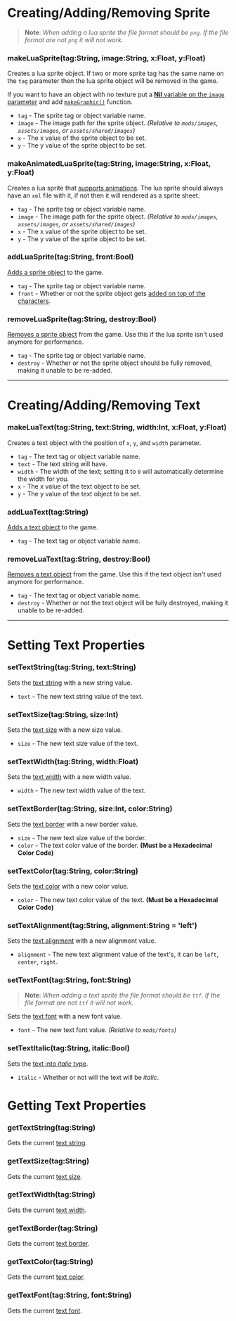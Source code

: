 # Creating/Adding/Removing Sprite
> **Note**: _When adding a lua sprite the file format should be `png`. If the file format are not `png` it will not work._

### makeLuaSprite(tag:String, image:String, x:Float, y:Float)
Creates a lua sprite object. If two or more sprite tag has the same name on the `tag` parameter then the lua sprite object will be removed in the game.  

If you want to have an object with no texture put a <ins>**Nil** variable on the `image` parameter</ins> and add [`makeGraphic()`](https://github.com/Meme1079/PsychWiki/wiki/Lua-Script-API:-Object-Functions#makegraphictagstring-widthint-heightint-colorstring) function. 

- `tag` - The sprite tag or object variable name.
- `image` - The image path for the sprite object. _(Relative to `mods/images`, `assets/images`, or `assets/shared/images`)_
- `x` - The x value of the sprite object to be set.
- `y` - The y value of the sprite object to be set.

### makeAnimatedLuaSprite(tag:String, image:String, x:Float, y:Float)
Creates a lua sprite that <ins>supports animations</ins>. The lua sprite should always have an `xml` file with it, if not then it will rendered as a sprite sheet.

- `tag` - The sprite tag or object variable name.
- `image` - The image path for the sprite object. _(Relative to `mods/images`, `assets/images`, or `assets/shared/images`)_
- `x` - The x value of the sprite object to be set.
- `y` - The y value of the sprite object to be set.

### addLuaSprite(tag:String, front:Bool)
<ins>Adds a sprite object</ins> to the game.

- `tag` - The sprite tag or object variable name.
- `front` - Whether or not the sprite object gets <ins>added on top of the characters</ins>.

### removeLuaSprite(tag:String, destroy:Bool)
<ins>Removes a sprite object</ins> from the game. Use this if the lua sprite isn't used anymore for performance.

- `tag` - The sprite tag or object variable name.
- `destroy` - Whether or not the sprite object should be fully removed, making it unable to be re-added.

***

# Creating/Adding/Removing Text
### makeLuaText(tag:String, text:String, width:Int, x:Float, y:Float)
Creates a text object with the position of `x`, `y`, and `width` parameter.

- `tag` - The text tag or object variable name.
- `text` - The text string will have.
- `width` - The width of the text; setting it to `0` will automatically determine the width for you.
- `x` - The x value of the text object to be set.
- `y` - The y value of the text object to be set.

### addLuaText(tag:String)
<ins>Adds a text object</ins> to the game.

- `tag` - The text tag or object variable name.

### removeLuaText(tag:String, destroy:Bool)
<ins>Removes a text object</ins> from the game. Use this if the text object isn't used anymore for performance.

- `tag` - The text tag or object variable name.
- `destroy` - Whether or not the text object will be fully destroyed, making it unable to be re-added.

***

# Setting Text Properties
### setTextString(tag:String, text:String)
Sets the <ins>text string</ins> with a new string value.

- `text` - The new text string value of the text.

### setTextSize(tag:String, size:Int)
Sets the <ins>text size</ins> with a new size value.

- `size` - The new text size value of the text.

### setTextWidth(tag:String, width:Float)
Sets the <ins>text width</ins> with a new width value.

- `width` - The new text width value of the text.

### setTextBorder(tag:String, size:Int, color:String)
Sets the <ins>text border</ins> with a new border value.

- `size` - The new text size value of the border.
- `color` - The text color value of the border. **(Must be a Hexadecimal Color Code)**

### setTextColor(tag:String, color:String)
Sets the <ins>text color</ins> with a new color value.

- `color` - The new text color value of the text. **(Must be a Hexadecimal Color Code)**

### setTextAlignment(tag:String, alignment:String = 'left')
Sets the <ins>text alignment</ins> with a new alignment value.

- `alignment` - The new text alignment value of the text's, it can be `left`, `center`, `right`. 

### setTextFont(tag:String, font:String)
> **Note**: _When adding a text sprite the file format should be `ttf`. If the file format are not `ttf` it will not work._

Sets the <ins>text font</ins> with a new font value.

- `font` - The new text font value. _(Relative to `mods/fonts`)_

### setTextItalic(tag:String, italic:Bool)
Sets the <ins>text into _italic_ type</ins>.

- `italic` - Whether or not will the text will be _italic_. 

# Getting Text Properties
### getTextString(tag:String)
Gets the current <ins>text string</ins>.

### getTextSize(tag:String)
Gets the current <ins>text size</ins>.

### getTextWidth(tag:String)
Gets the current <ins>text width</ins>.

### getTextBorder(tag:String)
Gets the current <ins>text border</ins>.

### getTextColor(tag:String)
Gets the current <ins>text color</ins>.

### getTextFont(tag:String, font:String)
Gets the current <ins>text font</ins>.